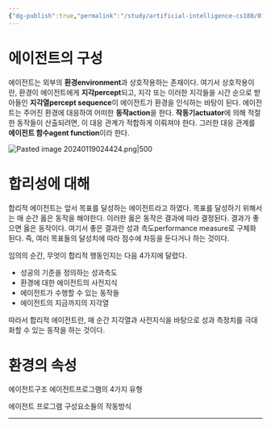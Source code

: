 ```yaml
---
{"dg-publish":true,"permalink":"/study/artificial-intelligence-cs188/01-rational-agent/","created":"2024-01-23T02:52:32.000+09:00","updated":"2025-01-14T15:33:44.000+09:00"}
---
```


  
# 에이전트의 구성
에이전트는 외부의 **환경environment**과 상호작용하는 존재이다. 여기서 상호작용이란, 환경이 에이전트에게 **지각percept**되고, 지각 또는 이러한 지각들을 시간 순으로 받아들인 **지각열percept sequence**이 에이전트가 환경을 인식하는 바탕이 된다. 에이전트는 주어진 환경에 대응하여 어떠한 **동작action**을 한다. **작동기actuator**에 의해 적절한 동작들이 산출되려면, 이 대응 관계가 적합하게 이뤄져야 한다. 그러한 대응 관계를 **에이전트 함수agent function**이라 한다.

![Pasted image 20240119024424.png|500](/img/user/z-Attached%20Files/Pasted%20image%2020240119024424.png)

# 합리성에 대해
합리적 에이전트는 앞서 목표를 달성하는 에이전트라고 하였다. 목표를 달성하기 위해서는 매 순간 옳은 동작을 해야한다. 이러한 옳은 동작은 결과에 따라 결정된다. 결과가 좋으면 옳은 동작이다. 여기서 좋은 결과란 성과 측도performance measure로 구체화된다. 즉, 여러 목표들의 달성치에 따라 점수에 차등을 둔다거나 하는 것이다.

임의의 순간, 무엇이 합리적 행동인지는 다음 4가지에 달렸다.
- 성공의 기준을 정의하는 성과측도
- 환경에 대한 에이전트의 사전지식
- 에이전트가 수행할 수 있는 동작들
- 에이전트의 지금까지의 지각열

따라서 합리적 에이전트란, 매 순간 지각열과 사전지식을 바탕으로 성과 측정치를 극대화할 수 있는 동작을 하는 것이다.

# 환경의 속성


에이전트구조
에이전트프로그램의 4가지 유형

에이전트 프로그램 구성요소들의 작동방식
****